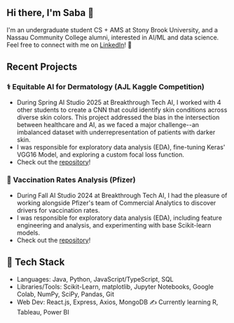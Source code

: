 ## Hi there, I'm Saba 👋
I'm an undergraduate student CS + AMS at Stony Brook University, and a Nassau Community College alumni, interested in AI/ML and data science.
Feel free to connect with me on [LinkedIn](https://www.linkedin.com/in/saba-sohail-a8b19627a/)! 💬

## Recent Projects
### ⚕️ Equitable AI for Dermatology (AJL Kaggle Competition)
* During Spring AI Studio 2025 at Breakthrough Tech AI, I worked with 4 other students to create a CNN that could identify skin conditions across diverse skin colors. This project addressed the bias in the intersection between healthcare and AI, as we faced a major challenge--an imbalanced dataset with underrepresentation of patients with darker skin.
* I was responsible for exploratory data analysis (EDA), fine-tuning Keras' VGG16 Model, and exploring a custom focal loss function.
* Check out the [repository](https://github.com/AJL-Cermides/Dermatology-Challenge)!

### 💉 Vaccination Rates Analysis (Pfizer)
- During Fall AI Studio 2024 at Breakthrough Tech AI, I had the pleasure of working alongside Pfizer's team of Commercial Analytics to discover drivers for vaccination rates.
- I was responsible for exploratory data analysis (EDA), including feature engineering and analysis, and experimenting with base Scikit-learn models.
- Check out the [repository](https://github.com/saba-sohail/Pfizer-Vaccination-Rates)!

## 🧰 Tech Stack
- Languages: Java, Python, JavaScript/TypeScript, SQL
- Libraries/Tools: Scikit-Learn, matplotlib, Jupyter Notebooks, Google Colab, NumPy, SciPy, Pandas, Git
- Web Dev: React.js, Express, Axios, MongoDB
✍️ Currently learning R, Tableau, Power BI
